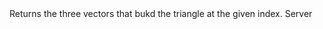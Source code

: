 <function name="GetTriangleVerts" parent="ICollisionQuery" type="classfunc">
	<description>
		Returns the three vectors that bukd the triangle at the given index.
		<added version="0.7"></added>
	</description>
	<realm>Server</realm>
	<args>
		<arg name="convexIndex" type="number"></arg>
		<arg name="triangleIndex" type="number"></arg>
	</args>
	<rets>
		<ret name="" type="Vector"></ret>
		<ret name="" type="Vector"></ret>
		<ret name="" type="Vector"></ret>
	</rets>
</function>